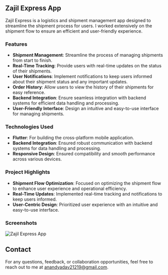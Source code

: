 ## Zajil Express App  

Zajil Express is a logistics and shipment management app designed to streamline the shipment process for users. I worked extensively on the shipment flow to ensure an efficient and user-friendly experience.

### Features

- **Shipment Management**: Streamline the process of managing shipments from start to finish.
- **Real-Time Tracking**: Provide users with real-time updates on the status of their shipments.
- **User Notifications**: Implement notifications to keep users informed about their shipment status and any important updates.
- **Order History**: Allow users to view the history of their shipments for easy reference.
- **Backend Integration**: Ensure seamless integration with backend systems for efficient data handling and processing.
- **User-Friendly Interface**: Design an intuitive and easy-to-use interface for managing shipments.

### Technologies Used

- **Flutter**: For building the cross-platform mobile application.
- **Backend Integration**: Ensured robust communication with backend systems for data handling and processing.
- **Responsive Design**: Ensured compatibility and smooth performance across various devices.

### Project Highlights

- **Shipment Flow Optimization**: Focused on optimizing the shipment flow to enhance user experience and operational efficiency.
- **Real-Time Updates**: Implemented real-time tracking and notifications to keep users informed.
- **User-Centric Design**: Prioritized user experience with an intuitive and easy-to-use interface.

### Screenshots

![Zajil Express App](https://github.com/anandyadav21219/Zajil-Express-App/blob/main/zajil_express_app.png?raw=true)

## Contact

For any questions, feedback, or collaboration opportunities, feel free to reach out to me at [anandyadav21219@gmail.com](mailto:anandyadav21219@gmail.com).
